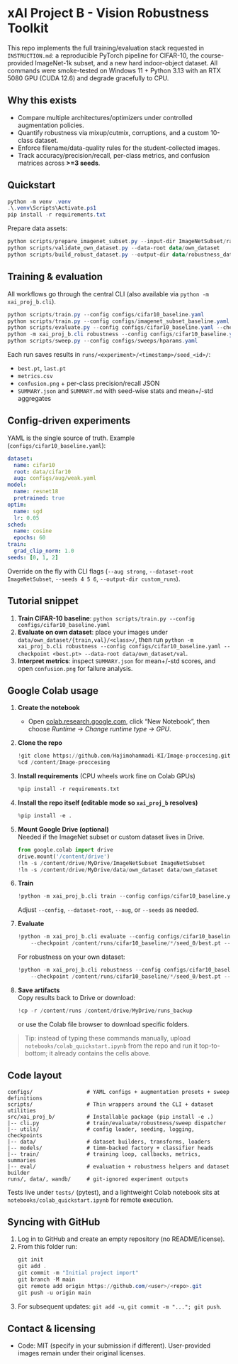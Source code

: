 ﻿# xAI Project B - Vision Robustness Toolkit

This repo implements the full training/evaluation stack requested in `INSTRUCTION.md`: a reproducible PyTorch pipeline for CIFAR-10, the course-provided ImageNet-1k subset, and a new hard indoor-object dataset. All commands were smoke-tested on Windows 11 + Python 3.13 with an RTX 5080 GPU (CUDA 12.6) and degrade gracefully to CPU.

## Why this exists
- Compare multiple architectures/optimizers under controlled augmentation policies.
- Quantify robustness via mixup/cutmix, corruptions, and a custom 10-class dataset.
- Enforce filename/data-quality rules for the student-collected images.
- Track accuracy/precision/recall, per-class metrics, and confusion matrices across **>=3 seeds**.

## Quickstart
```powershell
python -m venv .venv
.\.venv\Scripts\Activate.ps1
pip install -r requirements.txt
```
Prepare data assets:
```powershell
python scripts/prepare_imagenet_subset.py --input-dir ImageNetSubset/raw --output-dir ImageNetSubset
python scripts/validate_own_dataset.py --data-root data/own_dataset
python scripts/build_robust_dataset.py --output-dir data/robustness_dataset --samples-per-class 400
```

## Training & evaluation
All workflows go through the central CLI (also available via `python -m xai_proj_b.cli`).
```powershell
python scripts/train.py --config configs/cifar10_baseline.yaml
python scripts/train.py --config configs/imagenet_subset_baseline.yaml --aug strong --dataset-root ImageNetSubset
python scripts/evaluate.py --config configs/cifar10_baseline.yaml --checkpoint runs/cifar10_baseline/*/seed_0/best.pt --dataset cifar10
python -m xai_proj_b.cli robustness --config configs/cifar10_baseline.yaml --checkpoint runs/cifar10_baseline/*/seed_0/best.pt --data-root data/own_dataset
python scripts/sweep.py --config configs/sweeps/hparams.yaml
```
Each run saves results in `runs/<experiment>/<timestamp>/seed_<id>/`:
- `best.pt`, `last.pt`
- `metrics.csv`
- `confusion.png` + per-class precision/recall JSON
- `SUMMARY.json` and `SUMMARY.md` with seed-wise stats and mean+/-std aggregates

## Config-driven experiments
YAML is the single source of truth. Example (`configs/cifar10_baseline.yaml`):
```yaml
dataset:
  name: cifar10
  root: data/cifar10
  aug: configs/aug/weak.yaml
model:
  name: resnet18
  pretrained: true
optim:
  name: sgd
  lr: 0.05
sched:
  name: cosine
  epochs: 60
train:
  grad_clip_norm: 1.0
seeds: [0, 1, 2]
```
Override on the fly with CLI flags (`--aug strong`, `--dataset-root ImageNetSubset`, `--seeds 4 5 6`, `--output-dir custom_runs`).

## Tutorial snippet
1. **Train CIFAR-10 baseline**: `python scripts/train.py --config configs/cifar10_baseline.yaml`
2. **Evaluate on own dataset**: place your images under `data/own_dataset/{train,val}/<class>/`, then run `python -m xai_proj_b.cli robustness --config configs/cifar10_baseline.yaml --checkpoint <best.pt> --data-root data/own_dataset/val`.
3. **Interpret metrics**: inspect `SUMMARY.json` for mean+/-std scores, and open `confusion.png` for failure analysis.

## Google Colab usage
1. **Create the notebook**  
   - Open [colab.research.google.com](https://colab.research.google.com), click “New Notebook”, then choose *Runtime → Change runtime type → GPU*.

2. **Clone the repo**
   ```python
   !git clone https://github.com/Hajimohammadi-KI/Image-proccesing.git
   %cd /content/Image-proccesing
   ```

3. **Install requirements** (CPU wheels work fine on Colab GPUs)
   ```python
   %pip install -r requirements.txt
   ```

4. **Install the repo itself (editable mode so `xai_proj_b` resolves)**
   ```python
   %pip install -e .
   ```

5. **Mount Google Drive (optional)**  
   Needed if the ImageNet subset or custom dataset lives in Drive.
   ```python
   from google.colab import drive
   drive.mount('/content/drive')
   !ln -s /content/drive/MyDrive/ImageNetSubset ImageNetSubset
   !ln -s /content/drive/MyDrive/data/own_dataset data/own_dataset
   ```

6. **Train**
   ```python
   !python -m xai_proj_b.cli train --config configs/cifar10_baseline.yaml --output-dir /content/runs
   ```
   Adjust `--config`, `--dataset-root`, `--aug`, or `--seeds` as needed.

7. **Evaluate**
   ```python
   !python -m xai_proj_b.cli evaluate --config configs/cifar10_baseline.yaml \
       --checkpoint /content/runs/cifar10_baseline/*/seed_0/best.pt --dataset cifar10
   ```
   For robustness on your own dataset:
   ```python
   !python -m xai_proj_b.cli robustness --config configs/cifar10_baseline.yaml \
       --checkpoint /content/runs/cifar10_baseline/*/seed_0/best.pt --data-root data/own_dataset
   ```

8. **Save artifacts**  
   Copy results back to Drive or download:
   ```python
   !cp -r /content/runs /content/drive/MyDrive/runs_backup
   ```
   or use the Colab file browser to download specific folders.

> Tip: instead of typing these commands manually, upload `notebooks/colab_quickstart.ipynb` from the repo and run it top-to-bottom; it already contains the cells above.

## Code layout
```
configs/                 # YAML configs + augmentation presets + sweep definitions
scripts/                 # Thin wrappers around the CLI + dataset utilities
src/xai_proj_b/          # Installable package (pip install -e .)
|-- cli.py               # train/evaluate/robustness/sweep dispatcher
|-- utils/               # config loader, seeding, logging, checkpoints
|-- data/                # dataset builders, transforms, loaders
|-- models/              # timm-backed factory + classifier heads
|-- train/               # training loop, callbacks, metrics, summaries
|-- eval/                # evaluation + robustness helpers and dataset builder
runs/, data/, wandb/     # git-ignored experiment outputs
```
Tests live under `tests/` (pytest), and a lightweight Colab notebook sits at `notebooks/colab_quickstart.ipynb` for remote execution.

## Syncing with GitHub
1. Log in to GitHub and create an empty repository (no README/license).
2. From this folder run:
   ```powershell
   git init
   git add .
   git commit -m "Initial project import"
   git branch -M main
   git remote add origin https://github.com/<user>/<repo>.git
   git push -u origin main
   ```
3. For subsequent updates: `git add -u`, `git commit -m "..."; git push`.

## Contact & licensing
- Code: MIT (specify in your submission if different). User-provided images remain under their original licenses.
